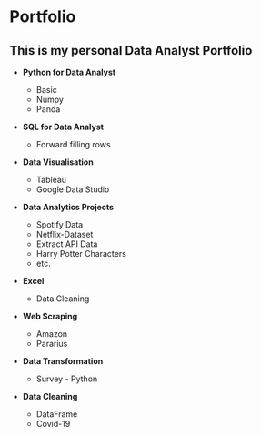 # Portfolio

## This is my personal Data Analyst Portfolio

- **Python for Data Analyst**
   - Basic
   - Numpy
   - Panda

- **SQL for Data Analyst**
   - Forward filling rows

- **Data Visualisation**
     - Tableau
     - Google Data Studio


- **Data Analytics Projects**
   - Spotify Data
   - Netflix-Dataset
   - Extract API Data
   - Harry Potter Characters
   - etc.

- **Excel**
   - Data Cleaning 


- **Web Scraping**
     - Amazon
     - Pararius

- **Data Transformation**
     - Survey - Python

- **Data Cleaning**
     - DataFrame
     - Covid-19
